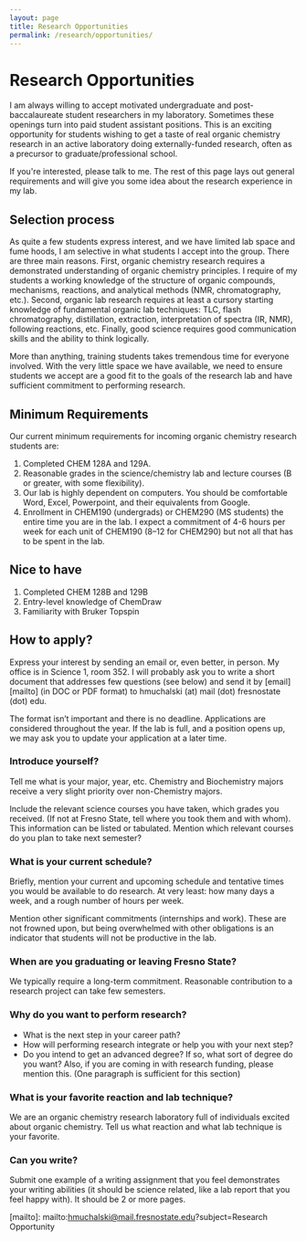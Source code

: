 ```yaml
---
layout: page
title: Research Opportunities
permalink: /research/opportunities/
---
```


# Research Opportunities

I am always willing to accept motivated undergraduate and post-baccalaureate student researchers in my laboratory. Sometimes these openings turn into paid student assistant positions. This is an exciting opportunity for students wishing to get a taste of real organic chemistry research in an active laboratory doing externally-funded research, often as a precursor to graduate/professional school.

If you're interested, please talk to me. The rest of this page lays out general requirements and will give you some idea about the research experience in my lab.

## Selection process

As quite a few students express interest, and we have limited lab space and fume hoods, I am selective in what students I accept into the group. There are three main reasons. First, organic chemistry research requires a demonstrated understanding of organic chemistry principles. I require of my students a working knowledge of the structure of organic compounds, mechanisms, reactions, and analytical methods (NMR, chromatography, etc.). Second, organic lab research requires at least a cursory starting knowledge of fundamental organic lab techniques: TLC, flash chromatography, distillation, extraction, interpretation of spectra (IR, NMR), following reactions, etc. Finally, good science requires good communication skills and the ability to think logically.

More than anything, training students takes tremendous time for everyone involved. With the very little space we have available, we need to ensure students we accept are a good fit to the goals of the research lab and have sufficient commitment to performing research.

## Minimum Requirements

Our current minimum requirements for incoming organic chemistry research students are:

1. Completed CHEM 128A and 129A.
2. Reasonable grades in the science/chemistry lab and lecture courses (B or greater, with some flexibility).
3. Our lab is highly dependent on computers. You should be comfortable Word, Excel, Powerpoint, and their equivalents from Google.
4. Enrollment in CHEM190 (undergrads) or CHEM290 (MS students) the entire time you are in the lab. I expect a commitment of 4-6 hours per week for each unit of CHEM190 (8–12 for CHEM290) but not all that has to be spent in the lab.

## Nice to have

1. Completed CHEM 128B and 129B
2. Entry-level knowledge of ChemDraw
3. Familiarity with Bruker Topspin

## How to apply?

Express your interest by sending an email or, even better, in person. My office is in Science 1, room 352. I will probably ask you to write a short document that addresses few questions (see below) and send it by [email][mailto] (in DOC or PDF format) to hmuchalski (at) mail (dot) fresnostate (dot) edu.

The format isn’t important and there is no deadline. Applications are considered throughout the year. If the lab is full, and a position opens up, we may ask you to update your application at a later time.

### Introduce yourself?

Tell me what is your major, year, etc. Chemistry and Biochemistry majors receive a very slight priority over non-Chemistry majors.

Include the relevant science courses you have taken, which grades you received. (If not at Fresno State, tell where you took them and with whom). This information can be listed or tabulated. Mention which relevant courses do you plan to take next semester?

### What is your current schedule?

Briefly, mention your current and upcoming schedule and tentative times you would be available to do research. At very least: how many days a week, and a rough number of hours per week.

Mention other significant commitments (internships and work). These are not frowned upon, but being overwhelmed with other obligations is an indicator that students will not be productive in the lab.

### When are you graduating or leaving Fresno State?

We typically require a long-term commitment. Reasonable contribution to a research project can take few semesters.  

### Why do you want to perform research?

- What is the next step in your career path?
- How will performing research integrate or help you with your next step?
- Do you intend to get an advanced degree? If so, what sort of degree do you want?  Also, if you are coming in with research funding, please mention this. (One paragraph is sufficient for this section)

### What is your favorite reaction and lab technique?

We are an organic chemistry research laboratory full of individuals excited about organic chemistry. Tell us what reaction and what lab technique is your favorite.

### Can you write?

Submit one example of a writing assignment that you feel demonstrates your writing abilities (it should be science related, like a lab report that you feel happy with). It should be 2 or more pages.

[mailto]: mailto:hmuchalski@mail.fresnostate.edu?subject=Research Opportunity
